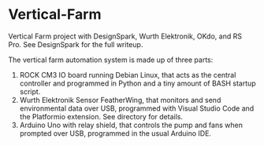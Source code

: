# Vertical-Farm
Vertical Farm project with DesignSpark, Wurth Elektronik, OKdo, and RS Pro.
See DesignSpark for the full writeup.

The vertical farm automation system is made up of three parts:
1. ROCK CM3 IO board running Debian Linux, that acts as the central controller and programmed in Python and a tiny amount of BASH startup script.
2. Wurth Elektronik Sensor FeatherWing, that monitors and send environmental data over USB, programmed with Visual Studio Code and the Platformio extension. See directory for details.
3. Arduino Uno with relay shield, that controls the pump and fans when prompted over USB, programmed in the usual Arduino IDE.
